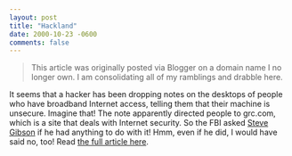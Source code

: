 ```yaml
---
layout: post
title: "Hackland"
date: 2000-10-23 -0600
comments: false
---
```


> This article was originally posted via Blogger on a domain name I no longer own.  I am consolidating all of my ramblings and drabble here.

It seems that a hacker has been dropping notes on the desktops of people who have broadband Internet access, telling them that their machine is unsecure. Imagine that! The note apparently directed people to grc.com, which is a site that deals with Internet security. So the FBI asked [Steve Gibson][1] if he had anything to do with it! Hmm, even if he did, I would have said no, too! Read [the full article here][2].

[1]: http://grc.com
[2]: http://www.wired.com/news/technology/0,1282,39235,00.html